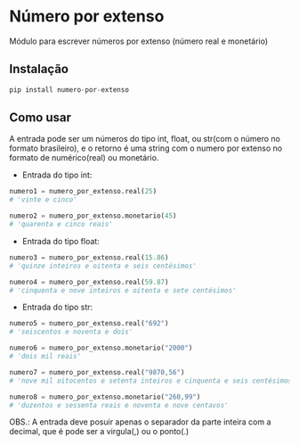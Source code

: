 # Número por extenso
Módulo para escrever números por extenso (número real e monetário)

## Instalação
```python
pip install numero-por-extenso
```
## Como usar

A entrada pode ser um números do tipo int, float, ou str(com o número no formato brasileiro), e o retorno é uma string com o numero por extenso no formato de numérico(real) ou monetário.

* Entrada do tipo int:

```python
numero1 = numero_por_extenso.real(25)
# 'vinte e cinco'

numero2 = numero_por_extenso.monetario(45)  
# 'quarenta e cinco reais'
```

* Entrada do tipo float:

```python
numero3 = numero_por_extenso.real(15.86)   
# 'quinze inteiros e oitenta e seis centésimos' 

numero4 = numero_por_extenso.real(59.87)   
# 'cinquenta e nove inteiros e oitenta e sete centésimos'
```

* Entrada do tipo str:

```python
numero5 = numero_por_extenso.real("692") 
# 'seiscentos e noventa e dois'

numero6 = numero_por_extenso.monetario("2000") 
# 'dois mil reais'

numero7 = numero_por_extenso.real("9870,56")
# 'nove mil oitocentos e setenta inteiros e cinquenta e seis centésimos'

numero8 = numero_por_extenso.monetario("260,99") 
# 'duzentos e sessenta reais e noventa e nove centavos'
```
OBS.: A entrada deve posuir apenas o separador da parte inteira com a decimal, que é pode ser a virgula(,) ou o ponto(.)
